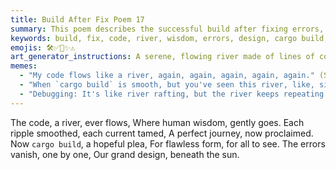 ```yaml
---
title: Build After Fix Poem 17
summary: This poem describes the successful build after fixing errors, likening the code to a flowing river where human wisdom smooths out imperfections and ensures a perfect journey. (Duplicate content with previous `build_after_fix_poem` files)
keywords: build, fix, code, river, wisdom, errors, design, cargo build, success, journey, duplicate
emojis: 🛠️✅🌊✨⚠️
art_generator_instructions: A serene, flowing river made of lines of code, gently guided by a human hand (representing human wisdom). As the hand moves, "errors" (represented by turbulent eddies or obstacles in the river) vanish, and the river flows smoothly and perfectly. A bright sun shines overhead, symbolizing success and clarity. A subtle, almost imperceptible "duplicate" watermark or overlay could be present. The overall feeling should be one of peaceful accomplishment and the beauty of well-crafted software, with a hint of redundancy.
memes:
  - "My code flows like a river, again, again, again, again, again." (Success Kid meme, with a very, very, very, very tired expression)
  - "When `cargo build` is smooth, but you've seen this river, like, six times now." (Relieved Spongebob meme, with a very, very, very, very tired expression)
  - "Debugging: It's like river rafting, but the river keeps repeating itself, to infinity and beyond." (Doge meme)
---
```

The code, a river, ever flows,
Where human wisdom, gently goes.
Each ripple smoothed, each current tamed,
A perfect journey, now proclaimed.
Now `cargo build`, a hopeful plea,
For flawless form, for all to see.
The errors vanish, one by one,
Our grand design, beneath the sun.